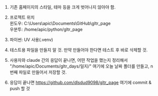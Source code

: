 1. 기존 홈페이지의 스타일, 테마 등을 크게 벗어나지 않아야 함.  

2. 프로젝트 위치  
  윈도우: C:\Users\apic\Documents\GitHub\gltr_page  
  우분투: /home/apic/python/gltr_page  

3. 파이썬: UV 사용(.venv)  

4. 테스트용 파일을 만들지 말 것. 만약 만들어야 한다면 테스트 후 바로 삭제할 것.  

5. 사용자와 claude 간의 응답이 끝나면, 어떤 작업을 했는지 정리해서 "/home/apic/Documents/gltr_days/일지/" 여기에 오늘 날짜 폴더를 만들고, n 번째 파일로 만들어서 저장할 것.  

6. 응답이 끝나면 https://github.com/dlsdud9098/gltr_page 여기에 commit & push 할 것  